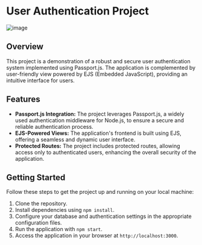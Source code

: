 # User Authentication Project

![image](https://github.com/Sumir123/UserAuthentication/assets/71181873/dea13bac-55cc-498f-a5e7-e2602b383e3e)

## Overview

This project is a demonstration of a robust and secure user authentication system implemented using Passport.js. The application is complemented by user-friendly view powered by EJS (Embedded JavaScript), providing an intuitive interface for users.

## Features

- **Passport.js Integration:** The project leverages Passport.js, a widely used authentication middleware for Node.js, to ensure a secure and reliable authentication process.
- **EJS-Powered Views:** The application's frontend is built using EJS, offering a seamless and dynamic user interface.
- **Protected Routes:** The project includes protected routes, allowing access only to authenticated users, enhancing the overall security of the application.

## Getting Started

Follow these steps to get the project up and running on your local machine:

1. Clone the repository.
2. Install dependencies using `npm install`.
3. Configure your database and authentication settings in the appropriate configuration files.
4. Run the application with `npm start`.
5. Access the application in your browser at `http://localhost:3000`.
